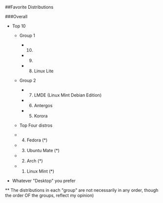 ##Favorite Distributions 


###Overall 
-	Top 10 
	-	Group 1	
		- 10.
		- 9.
		- 8. Linux Lite
	
	-	Group 2 
		- 7. 	LMDE (Linux Mint Debian Edition)
		- 6.	Antergos
		- 5.	Korora 
	

	-	Top Four distros
	 - 4.	Fedora (*)
	 - 3.	Ubuntu Mate (*)
	 - 2.	Arch (*)
	 - 1.	Linux Mint (*)




* Whatever "Desktop" you prefer


** The distributions in each "group" are not necessarily in any order, though the order OF the groups, reflect my opinion) 

